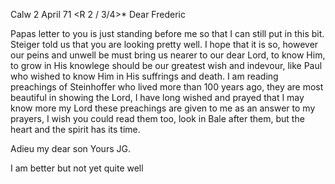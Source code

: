  Calw 2 April 71
 <R 2 / 3/4>*
Dear Frederic

Papas letter to you is just standing before me so that I can still put in this bit. Steiger told us that you are looking pretty well. I hope that it is so, however our peins and unwell be must bring us nearer to our dear Lord, to know Him, to grow in His knowlege should be our greatest wish and indevour, like Paul who wished to know Him in His suffrings and death. I am reading preachings of Steinhoffer who lived more than 100 years ago, they are most beautiful in showing the Lord, I have long wished and prayed that I may know more my Lord these preachings are given to me as an answer to my prayers, I wish you could read them too, look in Bale after them, but the heart and the spirit has its time.

Adieu my dear son
 Yours JG.

I am better but not yet quite well
